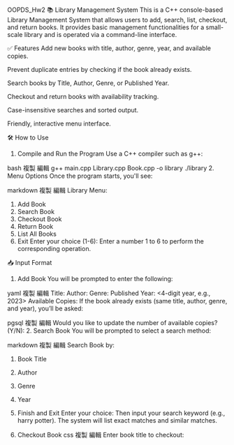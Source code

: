OOPDS_Hw2
📚 Library Management System
This is a C++ console-based Library Management System that allows users to add, search, list, checkout, and return books. It provides basic management functionalities for a small-scale library and is operated via a command-line interface.

✅ Features
Add new books with title, author, genre, year, and available copies.

Prevent duplicate entries by checking if the book already exists.

Search books by Title, Author, Genre, or Published Year.

Checkout and return books with availability tracking.

Case-insensitive searches and sorted output.

Friendly, interactive menu interface.

🛠 How to Use
1. Compile and Run the Program
Use a C++ compiler such as g++:

bash
複製
編輯
g++ main.cpp Library.cpp Book.cpp -o library
./library
2. Menu Options
Once the program starts, you'll see:

markdown
複製
編輯
Library Menu:
1. Add Book
2. Search Book
3. Checkout Book
4. Return Book
5. List All Books
6. Exit
Enter your choice (1-6):
Enter a number 1 to 6 to perform the corresponding operation.

📥 Input Format
1. Add Book
You will be prompted to enter the following:

yaml
複製
編輯
Title: <book title>
Author: <author name>
Genre: <genre>
Published Year: <4-digit year, e.g., 2023>
Available Copies: <positive integer>
If the book already exists (same title, author, genre, and year), you’ll be asked:

pgsql
複製
編輯
Would you like to update the number of available copies? (Y/N):
2. Search Book
You will be prompted to select a search method:

markdown
複製
編輯
Search Book by:
1. Book Title
2. Author
3. Genre
4. Year
5. Finish and Exit
Enter your choice:
Then input your search keyword (e.g., harry potter).
The system will list exact matches and similar matches.

3. Checkout Book
css
複製
編輯
Enter book title to checkout: <title>
If the book exists and copies are available, checkout is successful and copies will be decreased by 1. Otherwise, an error message is displayed.

4. Return Book
kotlin
複製
編輯
Enter book title to return: <title>
Returns the book and increases the copy count. Only accepted if the book was checked out before.

5. List All Books
Displays all books in a nicely formatted table, sorted by title. Example:

markdown
複製
編輯
No.  Title                          Author              Genre               Year  Copies
------------------------------------------------------------------------------------------
1    THE HOBBIT                     J.R.R. TOLKIEN      Fantasy             1937  5
2    TO KILL A MOCKINGBIRD          HARPER LEE          Fiction             1960  2
📂 Project Structure
kotlin
複製
編輯
.
├── Book.h        # Book class declaration
├── Book.cpp      # Book class implementation
├── Library.h     # Library class declaration
├── Library.cpp   # Library class implementation
├── main.cpp      # Entry point with menu loop
📌 Requirements
C++11 or newer

Standard C++ libraries: iostream, string, vector, iomanip, etc.

No external dependencies

